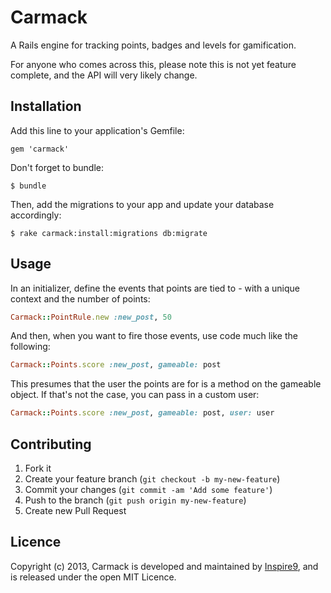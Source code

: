 # Carmack

A Rails engine for tracking points, badges and levels for gamification.

For anyone who comes across this, please note this is not yet feature complete, and the API will very likely change.

## Installation

Add this line to your application's Gemfile:

    gem 'carmack'

Don't forget to bundle:

    $ bundle

Then, add the migrations to your app and update your database accordingly:

    $ rake carmack:install:migrations db:migrate

## Usage

In an initializer, define the events that points are tied to - with a unique context and the number of points:

```ruby
Carmack::PointRule.new :new_post, 50
```

And then, when you want to fire those events, use code much like the following:

```ruby
Carmack::Points.score :new_post, gameable: post
```

This presumes that the user the points are for is a method on the gameable object. If that's not the case, you can pass in a custom user:

```ruby
Carmack::Points.score :new_post, gameable: post, user: user
```

## Contributing

1. Fork it
2. Create your feature branch (`git checkout -b my-new-feature`)
3. Commit your changes (`git commit -am 'Add some feature'`)
4. Push to the branch (`git push origin my-new-feature`)
5. Create new Pull Request

## Licence

Copyright (c) 2013, Carmack is developed and maintained by [Inspire9](http://inspire9.com), and is released under the open MIT Licence.
